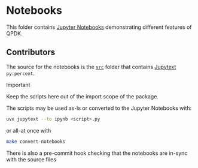 # Notebooks

This folder contains [Jupyter Notebooks](https://jupyter.org/) demonstrating different features of QPDK.

## Contributors

The source for the notebooks is the [`src`](notebooks/src) folder that contains
[Jupytext](https://jupytext.readthedocs.io/en/latest/) `py:percent`.

> [!IMPORTANT]
> Keep the scripts here out of the import scope of the package.

The scripts may be used as-is or converted to the Jupyter Notebooks with:

```bash
uvx jupytext --to ipynb <script>.py
```

or all-at once with

```bash
make convert-notebooks
```

There is also a pre-commit hook checking that the notebooks are in-sync with the source files
